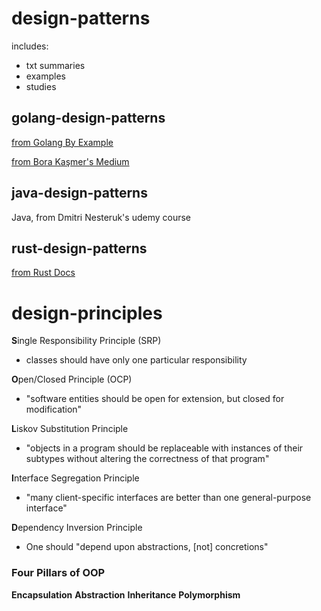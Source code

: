 # design-patterns
includes:
  - txt summaries 
  - examples
  - studies

## golang-design-patterns
[from Golang By Example](https://golangbyexample.com/all-design-patterns-golang/)

[from Bora Kaşmer's Medium](https://medium.com/swlh/design-patterns-in-go-d90e7866deff)

## java-design-patterns
Java, from Dmitri Nesteruk's udemy course

## rust-design-patterns
[from Rust Docs](https://rust-unofficial.github.io/patterns/intro.html)


# design-principles
**S**ingle Responsibility Principle (SRP)
- classes should have only one particular responsibility

**O**pen/Closed Principle (OCP)
- "software entities should be open for extension, but closed for modification"

**L**iskov Substitution Principle
- "objects in a program should be replaceable with instances of their subtypes without altering the correctness of that program"

**I**nterface Segregation Principle
- "many client-specific interfaces are better than one general-purpose interface"

**D**ependency Inversion Principle
- One should "depend upon abstractions, [not] concretions"

### Four Pillars of OOP
**Encapsulation**
**Abstraction**
**Inheritance**
**Polymorphism**
